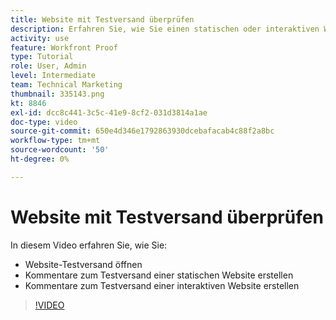```yaml
---
title: Website mit Testversand überprüfen
description: Erfahren Sie, wie Sie einen statischen oder interaktiven Website-Testversand in [!DNL  Workfront] und Kommentare abgeben.
activity: use
feature: Workfront Proof
type: Tutorial
role: User, Admin
level: Intermediate
team: Technical Marketing
thumbnail: 335143.png
kt: 8846
exl-id: dcc8c441-3c5c-41e9-8cf2-031d3814a1ae
doc-type: video
source-git-commit: 650e4d346e1792863930dcebafacab4c88f2a8bc
workflow-type: tm+mt
source-wordcount: '50'
ht-degree: 0%

---
```


# Website mit Testversand überprüfen

In diesem Video erfahren Sie, wie Sie:

* Website-Testversand öffnen
* Kommentare zum Testversand einer statischen Website erstellen
* Kommentare zum Testversand einer interaktiven Website erstellen

>[!VIDEO](https://video.tv.adobe.com/v/335143/?quality=12&learn=on)

<!--
## Learn more
* Review an interactive proof
* Review a static proof
-->
